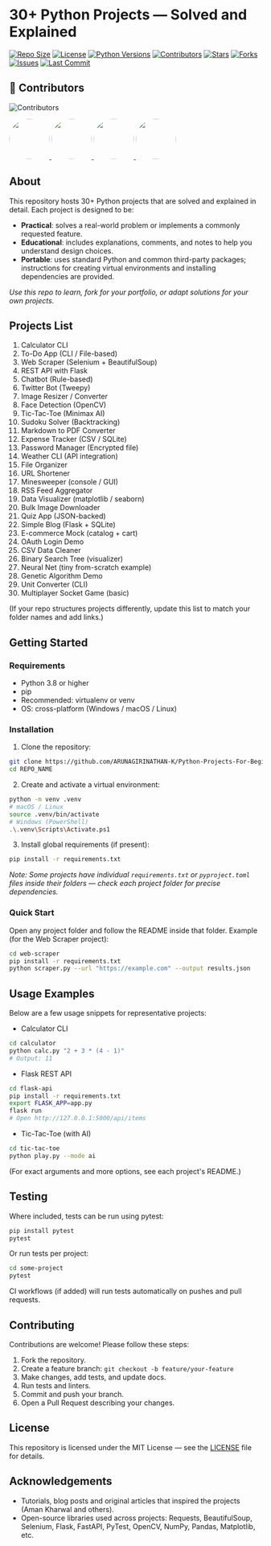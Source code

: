 # 30+ Python Projects — Solved and Explained

[![Repo Size](https://img.shields.io/github/repo-size/ARUNAGIRINATHAN-K/Python-Projects-For-Beginners-and-Advanced-Level?color=blue)](https://github.com/ARUNAGIRINATHAN-K/Python-Projects-For-Beginners-and-Advanced-Level)
[![License](https://img.shields.io/github/license/ARUNAGIRINATHAN-K/Python-Projects-For-Beginners-and-Advanced-Level?color=green)](LICENSE)
[![Python Versions](https://img.shields.io/badge/python-3.8%2B-blue.svg)](https://www.python.org/)
[![Contributors](https://img.shields.io/github/contributors/ARUNAGIRINATHAN-K/Python-Projects-For-Beginners-and-Advanced-Level)](https://github.com/ARUNAGIRINATHAN-K/Python-Projects-For-Beginners-and-Advanced-Level/graphs/contributors)
[![Stars](https://img.shields.io/github/stars/ARUNAGIRINATHAN-K/Python-Projects-For-Beginners-and-Advanced-Level?style=social)](https://github.com/ARUNAGIRINATHAN-K/Python-Projects-For-Beginners-and-Advanced-Level/stargazers)
[![Forks](https://img.shields.io/github/forks/ARUNAGIRINATHAN-K/Python-Projects-For-Beginners-and-Advanced-Level?style=social)](https://github.com/ARUNAGIRINATHAN-K/Python-Projects-For-Beginners-and-Advanced-Level/network/members)
[![Issues](https://img.shields.io/github/issues/ARUNAGIRINATHAN-K/Python-Projects-For-Beginners-and-Advanced-Level)](https://github.com/ARUNAGIRINATHAN-K/Python-Projects-For-Beginners-and-Advanced-Level/issues)
[![Last Commit](https://img.shields.io/github/last-commit/ARUNAGIRINATHAN-K/Python-Projects-For-Beginners-and-Advanced-Level)](https://github.com/ARUNAGIRINATHAN-K/Python-Projects-For-Beginners-and-Advanced-Level/commits/main)

## 👥 Contributors

![Contributors](https://img.shields.io/github/contributors/ARUNAGIRINATHAN-K/Python-Projects-For-Beginners-and-Advanced-Level?color=blue)

  <a href="https://github.com/ARUNAGIRINATHAN-K">
    <img src="https://avatars.githubusercontent.com/ARUNAGIRINATHAN-K" width="80" style="border-radius:50%;" />
  </a>
  
  <a href="https://github.com/GOPIKRISHNAN-S-15">
    <img src="https://avatars.githubusercontent.com/GOPIKRISHNAN-S-15" width="80" style="border-radius:50%;" />
  </a>
  
  <a href="https://github.com/Aakash02A">
    <img src="https://avatars.githubusercontent.com/Aakash02A" width="80" style="border-radius:50%;" />
  </a>

   <a href="https://github.com/Code-master31">
    <img src="https://avatars.githubusercontent.com/Code-master31" width="80" style="border-radius:50%;" />
  </a>

<br>


## About
This repository hosts 30+ Python projects that are solved and explained in detail. Each project is designed to be:
- **Practical**: solves a real-world problem or implements a commonly requested feature.
- **Educational**: includes explanations, comments, and notes to help you understand design choices.
- **Portable**: uses standard Python and common third-party packages; instructions for creating virtual environments and installing dependencies are provided.

_Use this repo to learn, fork for your portfolio, or adapt solutions for your own projects._

## Projects List


1. Calculator CLI
2. To-Do App (CLI / File-based)
3. Web Scraper (Selenium + BeautifulSoup)
4. REST API with Flask
5. Chatbot (Rule-based)
6. Twitter Bot (Tweepy)
7. Image Resizer / Converter
8. Face Detection (OpenCV)
9. Tic-Tac-Toe (Minimax AI)
10. Sudoku Solver (Backtracking)
11. Markdown to PDF Converter
12. Expense Tracker (CSV / SQLite)
13. Password Manager (Encrypted file)
14. Weather CLI (API integration)
15. File Organizer
16. URL Shortener
17. Minesweeper (console / GUI)
18. RSS Feed Aggregator
19. Data Visualizer (matplotlib / seaborn)
20. Bulk Image Downloader
21. Quiz App (JSON-backed)
22. Simple Blog (Flask + SQLite)
23. E-commerce Mock (catalog + cart)
24. OAuth Login Demo
25. CSV Data Cleaner
26. Binary Search Tree (visualizer)
27. Neural Net (tiny from-scratch example)
28. Genetic Algorithm Demo
29. Unit Converter (CLI)
30. Multiplayer Socket Game (basic)

(If your repo structures projects differently, update this list to match your folder names and add links.)

## Getting Started

### Requirements
- Python 3.8 or higher
- pip
- Recommended: virtualenv or venv
- OS: cross-platform (Windows / macOS / Linux)

### Installation
1. Clone the repository:
```bash
git clone https://github.com/ARUNAGIRINATHAN-K/Python-Projects-For-Beginners-and-Advanced-Level.git
cd REPO_NAME
```

2. Create and activate a virtual environment:
```bash
python -m venv .venv
# macOS / Linux
source .venv/bin/activate
# Windows (PowerShell)
.\.venv\Scripts\Activate.ps1
```

3. Install global requirements (if present):
```bash
pip install -r requirements.txt
```

_Note: Some projects have individual `requirements.txt` or `pyproject.toml` files inside their folders — check each project folder for precise dependencies._

### Quick Start
Open any project folder and follow the README inside that folder. Example (for the Web Scraper project):
```bash
cd web-scraper
pip install -r requirements.txt
python scraper.py --url "https://example.com" --output results.json
```

## Usage Examples
Below are a few usage snippets for representative projects:

- Calculator CLI
```bash
cd calculator
python calc.py "2 + 3 * (4 - 1)"
# Output: 11
```

- Flask REST API
```bash
cd flask-api
pip install -r requirements.txt
export FLASK_APP=app.py
flask run
# Open http://127.0.0.1:5000/api/items
```

- Tic-Tac-Toe (with AI)
```bash
cd tic-tac-toe
python play.py --mode ai
```

(For exact arguments and more options, see each project's README.)

## Testing
Where included, tests can be run using pytest:
```bash
pip install pytest
pytest
```
Or run tests per project:
```bash
cd some-project
pytest
```
CI workflows (if added) will run tests automatically on pushes and pull requests.

## Contributing
Contributions are welcome! Please follow these steps:
1. Fork the repository.
2. Create a feature branch: `git checkout -b feature/your-feature`
3. Make changes, add tests, and update docs.
4. Run tests and linters.
5. Commit and push your branch.
6. Open a Pull Request describing your changes.

## License
This repository is licensed under the MIT License — see the [LICENSE](LICENSE) file for details.

## Acknowledgements
- Tutorials, blog posts and original articles that inspired the projects (Aman Kharwal and others).
- Open-source libraries used across projects: Requests, BeautifulSoup, Selenium, Flask, FastAPI, PyTest, OpenCV, NumPy, Pandas, Matplotlib, etc.
